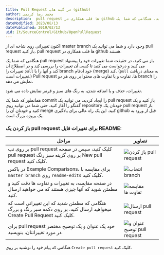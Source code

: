 ```yaml
---
title: Pull Request در گیت هاب (github)  
author: محمد رضا کریمی  
description:  pull request ها قلب همکاری در github هستند. هنگامی که شما یک pull request باز میکنید، در حقیقت شما تغییرات خود را پیشنهاد میکنید و درخواست میکنید تا کسی آن تغییرات را بررسی کند و در اصطلاح آن تغییرات را pull کند و آنها را با branch خود ادغام (merge) کند. 
dateModified: 2023/08/13  
datePublished: 2019/02/13  
uid: It/SourceControl/Github/OpenPullRequest  
---
```


اکنون تغییراتی روی شاخه ای از master branch وجود دارد و شما می توانید یک pull request باز کنید.
pull request ها قلب همکاری در github هستند. 

هنگامی که شما یک pull request باز می کنید، در حقیقت شما تغییرات خود را پیشنهاد می کنید و درخواست می کنید تا کسی آن تغییرات را بررسی کند و در اصطلاح آن تغییرات را `pull` کند و آنها را با branch خود ادغام (merge) 
کند. (`pull` به معنای  دریافت تغییرات است.)
Pull request ها، تفاوت و یا تفاوت های محتوا بر روی هر دو branch را نمایش می دهد.

 تغییرات، حذف و یا اضافه شدن، به رنگ های سبز و قرمز نمایش داده می شود.

همانطور که شما یک commit را ایجاد کردید، می توانید یک pull request باز کنید و یک گفتگو را آغاز کنید. حتی شما می توانید روی repository خودتان یک pull request باز کنید و خودتان آن را merge کنید. این یک راه عالی برای یادگیری github قبل از ورود به یک پروژه بزرگ است.

### باز کردن یک pull request برای تغییرات فایل README:

مراحل | تصاویر
---- | ----
بر روی تب pull request کلیک کنید، سپس در صفحه pull request بر روی گزینه سبز رنگ New pull request کلیک کنید. | ![باز کردن pull request](./Images/pr-tab.gif)
در باکس Example Comparisons، برای مقایسه با `master branch` روی `readme-edits` کلیک کنید. | ![انتخاب branch](./Images/pick-branch.png)
در صفحه مقایسه، به تغییرات و تفاوت ها دقت کنید و مطمئن شوید که آنها چیزی هستند که می خواهید ارسال کنید. | ![مقایسه تفاوت ها](./Images/diff.png)
هنگامی که مطمئن شدید که این تغییراتی است که میخواهید ارسال کنید، بر روی دکمه سبز رنگ و بزرگ Create Pull Request کلیک کنید. | ![ارسال pull request](./Images/create-pr.png)
برای pull request خود یک عنوان و یک توضیح مختصر در مورد تغییراتتان، بنویسید. | ![عنوان و توضیح pull request](./Images/pr-form.png)


هنگامی که پیام خود را نوشتید بر روی `Create pull request` کلیک کنید.

